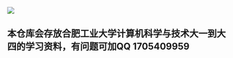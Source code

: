 ![](https://xc.hfut.edu.cn/_upload/article/images/71/7b/1219d3104a0fb29429bae77ec9c9/03c550ee-d815-4649-81fc-2b4f9c9da1c7.jpeg)

## 本仓库会存放合肥工业大学计算机科学与技术大一到大四的学习资料，有问题可加QQ 1705409959
